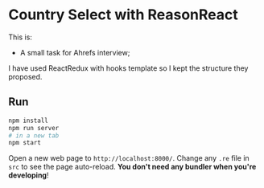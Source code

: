 # Country Select with ReasonReact

This is:
- A small task for Ahrefs interview;

I have used ReactRedux with hooks template so I kept the structure they proposed.

## Run

```sh
npm install
npm run server
# in a new tab
npm start
```

Open a new web page to `http://localhost:8000/`. Change any `.re` file in `src` to see the page auto-reload. **You don't need any bundler when you're developing**!
